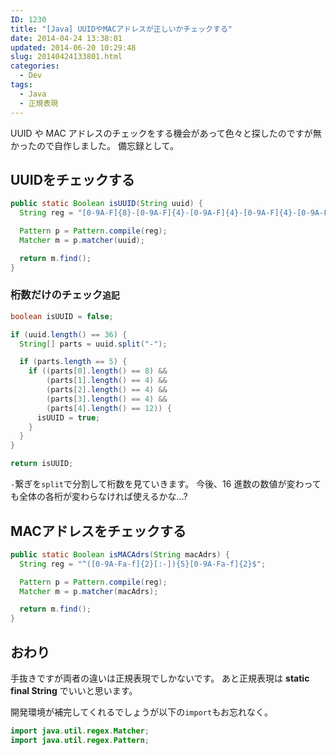 ```yaml
---
ID: 1230
title: "[Java] UUIDやMACアドレスが正しいかチェックする"
date: 2014-04-24 13:38:01
updated: 2014-06-20 10:29:48
slug: 20140424133801.html
categories:
  - Dev
tags:
  - Java
  - 正規表現
---
```


UUID や MAC アドレスのチェックをする機会があって色々と探したのですが無かったので自作しました。
備忘録として。

<!--more-->
<h2>UUIDをチェックする</h2>

```java
public static Boolean isUUID(String uuid) {
  String reg = "[0-9A-F]{8}-[0-9A-F]{4}-[0-9A-F]{4}-[0-9A-F]{4}-[0-9A-F]{12}";

  Pattern p = Pattern.compile(reg);
  Matcher m = p.matcher(uuid);

  return m.find();
}
```

<h3>桁数だけのチェック<small>追記</small></h3>

```java
boolean isUUID = false;

if (uuid.length() == 36) {
  String[] parts = uuid.split("-");

  if (parts.length == 5) {
    if ((parts[0].length() == 8) &&
        (parts[1].length() == 4) &&
        (parts[2].length() == 4) &&
        (parts[3].length() == 4) &&
        (parts[4].length() == 12)) {
      isUUID = true;
    }
  }
}

return isUUID;
```

<code>-</code>繋ぎを<code>split</code>で分割して桁数を見ていきます。
今後、16 進数の数値が変わっても全体の各桁が変わらなければ使えるかな…?

<h2>MACアドレスをチェックする</h2>

```java
public static Boolean isMACAdrs(String macAdrs) {
  String reg = "^([0-9A-Fa-f]{2}[:-]){5}[0-9A-Fa-f]{2}$";

  Pattern p = Pattern.compile(reg);
  Matcher m = p.matcher(macAdrs);

  return m.find();
}
```

<h2>おわり</h2>
手抜きですが両者の違いは正規表現でしかないです。
あと正規表現は <b>static final String</b> でいいと思います。

開発環境が補完してくれるでしょうが以下の<code>import</code>もお忘れなく。

```java
import java.util.regex.Matcher;
import java.util.regex.Pattern;
```
